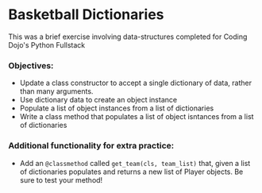 # Basketball Dictionaries
This was a brief exercise involving data-structures completed for Coding Dojo's Python Fullstack
### Objectives:
* Update a class constructor to accept a single dictionary of data, rather than many arguments.
* Use dictionary data to create an object instance
* Populate a list of object instances from a list of dictionaries
* Write a class method that populates a list of object isntances from a list of dictionaries
### Additional functionality for extra practice:
* Add an `@classmethod` called `get_team(cls, team_list)` that, given a list of dictionaries populates and returns a new list of Player objects. Be sure to test your method!